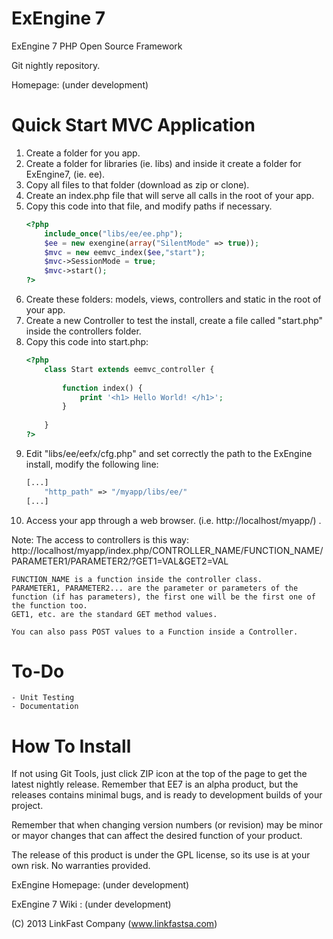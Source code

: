 ExEngine 7
==========

ExEngine 7 PHP Open Source Framework

Git nightly repository.

Homepage: (under development)
 
Quick Start MVC Application
===========================

1. Create a folder for you app.
2. Create a folder for libraries (ie. libs) and inside it create a folder for ExEngine7, (ie. ee).
3. Copy all files to that folder (download as zip or clone).
4. Create an index.php file that will serve all calls in the root of your app.
5. Copy this code into that file, and modify paths if necessary.
	```php
	<?php
		include_once("libs/ee/ee.php");
		$ee = new exengine(array("SilentMode" => true));
		$mvc = new eemvc_index($ee,"start");
		$mvc->SessionMode = true;
		$mvc->start();
	?>
	```
6. Create these folders: models, views, controllers and static in the root of your app.
7. Create a new Controller to test the install, create a file called "start.php" inside the controllers folder.
8. Copy this code into start.php:
	```php
	<?php
		class Start extends eemvc_controller {
			
			function index() {
				print '<h1> Hello World! </h1>';
			}
		
		}
	?>
	```
9. Edit "libs/ee/eefx/cfg.php" and set correctly the path to the ExEngine install, modify the following line:
	```php
	[...]
		"http_path" => "/myapp/libs/ee/"
	[...]
	```
10. Access your app through a web browser. (i.e. http://localhost/myapp/) .

Note: The access to controllers is this way:
	http://localhost/myapp/index.php/CONTROLLER_NAME/FUNCTION_NAME/PARAMETER1/PARAMETER2/?GET1=VAL&GET2=VAL
	
	FUNCTION_NAME is a function inside the controller class.
	PARAMETER1, PARAMETER2... are the parameter or parameters of the function (if has parameters), the first one will be the first one of the function too.
	GET1, etc. are the standard GET method values.

	You can also pass POST values to a Function inside a Controller.
	
To-Do
=====

	- Unit Testing
	- Documentation

How To Install
==============

If not using Git Tools, just click ZIP icon at the top of the page to get the latest nightly release.
Remember that EE7 is an alpha product, but the releases contains minimal bugs, and is ready to development builds of your project.

Remember that when changing version numbers (or revision) may be minor or mayor changes that can affect the desired function of your product.

The release of this product is under the GPL license, so its use is at your own risk. No warranties provided.

ExEngine Homepage: (under development)

ExEngine 7 Wiki  : (under development)

(C) 2013 LinkFast Company (www.linkfastsa.com)
